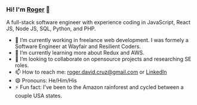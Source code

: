 ### Hi! I'm [Roger](https://www.rogerdcruz.com/ "Roger's Portfolio") 👋

A full-stack software engineer with experience coding in JavaScript, React JS, Node JS, SQL, Python, and PHP.

- 🔭 I’m currently working in freelance web development. I was formely a Software Engineer at Wayfair and Resilient Coders.
- 🌱 I’m currently learning more about Redux and AWS.
- 👯 I’m looking to collaborate on opensource projects and researching SE roles.
- 📫 How to reach me: roger.david.cruz@gmail.com or [LinkedIn](https://www.linkedin.com/in/roger-david-cruz/ "Roger's LinkedIn")
- 😄 Pronouns: He/Him/His
- ⚡ Fun fact: I've been to the Amazon rainforest and cycled between a couple USA states.


